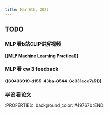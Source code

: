 ```yaml
---
title: Mar 6th, 2021
---
```


## TODO
### MLP 看b站CLIP讲解视频
#### [[MLP Machine Learning Practical]]
### MLP 看 cw 3 feedback
#### ((60436919-d155-43ba-8544-6c351ecc7a51))
### 毕设 看论文
:PROPERTIES:
:background_color: #49767b
:END:
###
